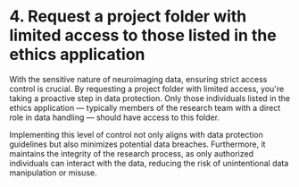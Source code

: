 # 4. Request a project folder with limited access to those listed in the ethics application

With the sensitive nature of neuroimaging data, ensuring strict access control is crucial. By requesting a project folder with limited access, you're taking a proactive step in data protection. Only those individuals listed in the ethics application — typically members of the research team with a direct role in data handling — should have access to this folder.

Implementing this level of control not only aligns with data protection guidelines but also minimizes potential data breaches. Furthermore, it maintains the integrity of the research process, as only authorized individuals can interact with the data, reducing the risk of unintentional data manipulation or misuse.

